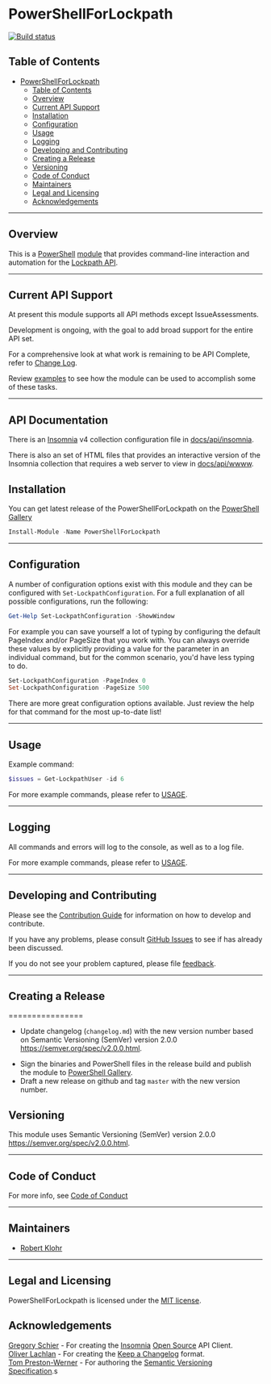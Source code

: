 # PowerShellForLockpath

[![Build status](https://ci.appveyor.com/api/projects/status/github/RobertKlohr/PowerShellForLockpath?branch=master&svg=true)](https://ci.appveyor.com/project/RobertKlohr/powershellforlockpath)

## Table of Contents

- [PowerShellForLockpath](#powershellforlockpath)
  - [Table of Contents](#table-of-contents)
  - [Overview](#overview)
  - [Current API Support](#current-api-support)
  - [Installation](#installation)
  - [Configuration](#configuration)
  - [Usage](#usage)
  - [Logging](#logging)
  - [Developing and Contributing](#developing-and-contributing)
  - [Creating a Release](#creating-a-release)
  - [Versioning](#versioning)
  - [Code of Conduct](#code-of-conduct)
  - [Maintainers](#maintainers)
  - [Legal and Licensing](#legal-and-licensing)
  - [Acknowledgements](#acknowledgements)

----------

## Overview

This is a [PowerShell](https://aka.ms/powershell) [module](https://technet.microsoft.com/en-us/library/dd901839.aspx)
that provides command-line interaction and automation for the [Lockpath API](https://www.lockpath.com/).

----------

## Current API Support

At present this module supports all API methods except IssueAssessments.

Development is ongoing, with the goal to add broad support for the entire API set.

For a comprehensive look at what work is remaining to be API Complete, refer to [Change Log](CHANGELOG.md).

Review [examples](USAGE.md#examples) to see how the module can be used to accomplish some of these tasks.

----------

## API Documentation

There is an [Insomnia](https://insomnia.rest/) v4 collection configuration
file in [docs/api/insomnia](docs/api/insomnia/).

There is also an set of HTML files that provides an interactive version of the Insomnia collection that requires a web server to
view in [docs/api/wwww](docs/api/www/).

## Installation

You can get latest release of the PowerShellForLockpath on the [PowerShell Gallery](https://www.powershellgallery.com/packages/PowerShellForLockpath)

```PowerShell
Install-Module -Name PowerShellForLockpath
```

----------

## Configuration

A number of configuration options exist with this module and they can be configured with `Set-LockpathConfiguration`.
For a full explanation of all possible configurations, run the following:

 ```powershell
Get-Help Set-LockpathConfiguration -ShowWindow
```

For example you can save yourself a lot of typing by configuring the default PageIndex and/or PageSize
that you work with.  You can always override these values by explicitly providing a value for the parameter
in an individual command, but for the common scenario, you'd have less typing to do.

 ```powershell
Set-LockpathConfiguration -PageIndex 0
Set-LockpathConfiguration -PageSize 500
```

There are more great configuration options available.  Just review the help for that command for
the most up-to-date list!

----------

## Usage

Example command:

```powershell
$issues = Get-LockpathUser -id 6
```

For more example commands, please refer to [USAGE](USAGE.md#examples).

----------

## Logging

All commands and errors will log to the console, as well as to a log file.

For more example commands, please refer to [USAGE](USAGE.md#examples).

----------

## Developing and Contributing

Please see the [Contribution Guide](CONTRIBUTING.md) for information on how to develop and
contribute.

If you have any problems, please consult [GitHub Issues](https://github.com/RobertKlohr/PowerShellForLockpath/issues)
to see if has already been discussed.

If you do not see your problem captured, please file [feedback](CONTRIBUTING.md#feedback).

----------

## Creating a Release

================

- Update changelog (`changelog.md`) with the new version number based on  Semantic Versioning (SemVer) version 2.0.0 <https://semver.org/spec/v2.0.0.html>.

<!-- When updating the changelog please follow the same pattern as that of previous change sets
(otherwise this may break the next step).

- Import the ReleaseMaker module and execute `New-Release` cmdlet to perform the following actions.
  - Update module manifest (engine/PSScriptAnalyzer.psd1) with the new version number and change set

```powershell
    PS> Import-Module .\Utils\ReleaseMaker.psm1
    PS> New-Release
``` -->

- Sign the binaries and PowerShell files in the release build and publish the module to [PowerShell Gallery](www.powershellgallery.com).
- Draft a new release on github and tag `master` with the new version number.

## Versioning

This module uses Semantic Versioning (SemVer) version 2.0.0 <https://semver.org/spec/v2.0.0.html>.

----------

## Code of Conduct

For more info, see [Code of Conduct](CODE_OF_CONDUCT.md)

----------

## Maintainers

- [Robert Klohr](https://github.com/robertklohr)

----------

## Legal and Licensing

PowerShellForLockpath is licensed under the [MIT license](LICENSE).

## Acknowledgements

[Gregory Schier](https://schier.co/) - For creating the [Insomnia](https://insomnia.rest) [Open
Source](https://github.com/Kong/insomnia) API Client.\
[Oliver Lachlan](https://github.com/olivierlacan) - For creating the [Keep a
Changelog](https://github.com/olivierlacan/keep-a-changelog) format.\
[Tom Preston-Werner](https://github.com/mojombo) - For authoring the [Semantic Versioning
Specification](https://github.com/semver/semver).s
